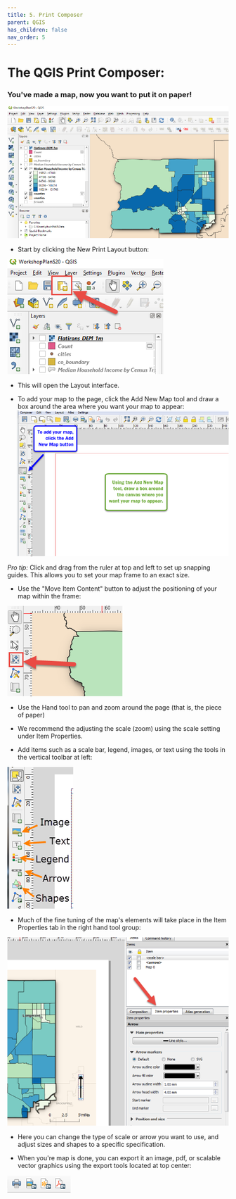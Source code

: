 ```yaml
---
title: 5. Print Composer
parent: QGIS
has_children: false
nav_order: 5
---
```


# The QGIS Print Composer:

### You've made a map, now you want to put it on paper!

![Final Map][QGIS26]

- Start by clicking the New Print Layout button:

![Layout][QGIS27]

- This will open the Layout interface.

- To add your map to the page, click the Add New Map tool and draw a box around the area where you want your map to appear:
![Layout Interface][QGIS11]

*Pro tip:* Click and drag from the ruler at top and left to set up snapping guides. This allows you to set your map frame to an exact size.

- Use the "Move Item Content" button to adjust the positioning of your map within the frame:

![AdjustLayout][QGIS28]

- Use the Hand tool to pan and zoom around the page (that is, the piece of paper)

- We recommend the adjusting the scale (zoom) using the scale setting under Item Properties.

- Add items such as a scale bar, legend, images, or text using the tools in the vertical toolbar at left:

![LayoutTools][QGIS12]

- Much of the fine tuning of the map's elements will take place in the Item Properties tab in the right hand tool group:

![ItemProps][QGIS13]

- Here you can change the type of scale or arrow you want to use, and adjust sizes and shapes to a specific specification.

- When you're map is done, you can export it an image, pdf, or scalable vector graphics using the export tools located at top center:

![ExportTools][QGIS29]



[QGIS0]: img/QGIS0.png "QGIS logo."
[QGIS1]: img/QGIS1.png "The QGIS user interface."
[QGIS2]: img/QGIS2.png "There are many ways to add data using the Manage Layers Toolbar."
[QGIS3]: img/QGIS3.png "Add SpatiaLite data button."
[QGIS4]: img/QGIS4.png "Add SpatiaLite Layers dialog box."
[QGIS5]: img/QGIS5.png "The Style tab on the Layer Properties window."
[QGIS6]: img/QGIS6.png "Add a join button."
[QGIS7]: img/QGIS7.png "Joining a text file to a layer's attribute table."
[QGIS8]: img/QGIS8.png "Styling a layer by graduated symbols"
[QGIS9]: img/QGIS9.png "Styling a choropleth map"
[QGIS10]: img/QGIS10.png "Adding a new Print Layout."
[QGIS11]: img/QGIS11.png "The Print Layout interface."
[QGIS12]: img/QGIS12.png "Useful Print Layout tools."
[QGIS13]: img/QGIS13.png "Print Layout item properties."
[QGIS14]: img/QGIS14.png "Plugin Menu"
[QGIS15]: img/QGIS15.png "Plugin Repository"
[QGIS16]: img/QGIS16.png "Vector tools"
[QGIS17]: img/QGIS17.png "Raster tools"
[QGIS18]: img/QGIS18.png "Toolbox button"
[QGIS19]: img/QGIS19.png "The Toolbox"
[QGIS20]: img/QGIS20.png "Points in Polygon"
[QGIS21]: img/QGIS21.png "Count Points in Polygon"
[QGIS22]: img/QGIS22.png "Points in Poly dialog"
[QGIS23]: img/QGIS23.png "Raster Analysis Menu"
[QGIS24]: img/QGIS24.png "Hillshade options"
[QGIS25]: img/QGIS25.png "Hillshade result"
[QGIS26]: img/QGIS26.png "Pretty map"
[QGIS27]: img/QGIS27.png "New Layout Button"
[QGIS28]: img/QGIS28.png "Use this tool to adjust the map within the frame"
[QGIS29]: img/QGIS29.png "Map layout export tools"
[VECTOR]: https://upload.wikimedia.org/wikipedia/commons/3/38/Simple_vector_map.svg "Source: wikimedia"
